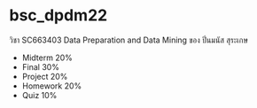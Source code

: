 # bsc_dpdm22
วิชา SC663403 Data Preparation and Data Mining ของ ปิ่นมนัส สุระเกษ

- Midterm  20%
- Final    30%
- Project  20%
- Homework 20%
- Quiz     10%
